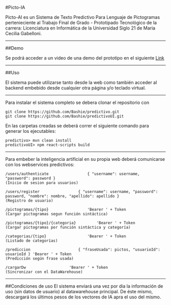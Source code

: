 #Picto-IA

Picto-AI es un Sistema de Texto Predictivo Para Lenguaje de Pictogramas pertenieciente al Trabajo Final de Grado - Prototipado Tecnológico de la carrera: Licenciatura en Informática de la Universidad Siglo 21 de Maria Cecilia Gabelloni.

---
##Demo

Se podrá acceder a un video de una demo del prototipo en el siguiente [Link](https://youtu.be/n4bIl8_QmFs)

---
##Uso

El sistema puede utilizarse tanto desde la web como también acceder al backend embebido desde cualquier otra página y/o teclado virtual.

---
Para instalar el sistema completo se debera clonar el repositorio con 

```
git clone https://github.com/Bashie/predictivo.git
git clone https://github.com/Bashie/predictivoUI.git
```

En las carpetas creadas se deberá correr el siguiente comando para generar los ejecutables:

```
predictivo> mvn clean install
predictivoUI> npm react-scripts build
```

---
Para embeber la inteligencia artificial en su propia web deberá comunicarse con los webservices predictivos:

```
/users/authenticate   				{ "username": username, "password": password }
(Inicio de sesion para usuarios)

/users/register   				{ "username": username, "password": password, "nombre": nombre, "apellido": apellido }
(Registro de usuario)

/pictogramas/{tipo}   				'Bearer ' + Token
(Cargar pictogramas segun función sintáctica)

/pictogramas/{tipo}/{categoria}   		'Bearer ' + Token
(Cargar pictogramas por función sintáctica y categoría)

/categorias/{tipo}   				'Bearer ' + Token
(Listado de categorías)

/prediccion   					{ "fraseUsada": pictos, "usuarioId": usuarioId } 'Bearer ' + Token
(Predicción según frase usada)

/cargarDw					'Bearer ' + Token
(Sincronizar con el DataWarehouse)
```

---
##Condiciones de uso
El sistema enviará una vez por dia la información de uso (sin datos de usuario) al datawarehouse principal. De éste mismo, descargará los últimos pesos de los vectores de IA apra el uso del mismo.



